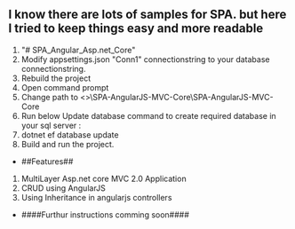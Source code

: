 ## I know there are lots of samples for SPA. but here I tried to keep things easy and more readable ##

1. "# SPA_Angular_Asp.net_Core" 
2. Modify appsettings.json "Conn1" connectionstring to your database connectionstring.
3. Rebuild the project
4. Open command prompt
5. Change path to <<Project Directory>>\SPA-AngularJS-MVC-Core\SPA-AngularJS-MVC-Core
6. Run below Update database command to create required database in your sql server : 
7. dotnet ef database update
8. Build and run the project.

- ##Features##
1. MultiLayer Asp.net core MVC 2.0 Application
2. CRUD using AngularJS
3. Using Inheritance in angularjs controllers

- ####Furthur instructions comming soon####
